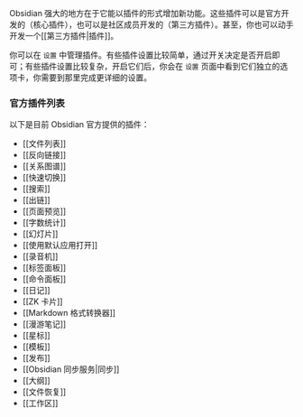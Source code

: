 Obsidian 强大的地方在于它能以插件的形式增加新功能。这些插件可以是官方开发的（核心插件），也可以是社区成员开发的（第三方插件）。甚至，你也可以动手开发一个[[第三方插件|插件]]。

你可以在 `设置` 中管理插件。有些插件设置比较简单，通过开关决定是否开启即可；有些插件设置比较复杂，开启它们后，你会在 `设置` 页面中看到它们独立的选项卡，你需要到那里完成更详细的设置。


### 官方插件列表

以下是目前 Obsidian 官方提供的插件：

- [[文件列表]]
- [[反向链接]]
- [[关系图谱]]
- [[快速切换]]
- [[搜索]]
- [[出链]]
- [[页面预览]]
- [[字数统计]]
- [[幻灯片]]
- [[使用默认应用打开]]
- [[录音机]]
- [[标签面板]]
- [[命令面板]]
- [[日记]]
- [[ZK 卡片]]
- [[Markdown 格式转换器]]
- [[漫游笔记]]
- [[星标]]
- [[模板]]
- [[发布]]
- [[Obsidian 同步服务|同步]]
- [[大纲]]
- [[文件恢复]]
- [[工作区]]